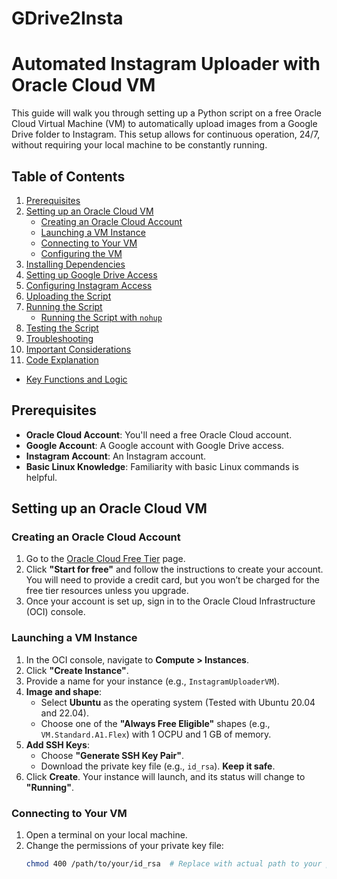# GDrive2Insta
# Automated Instagram Uploader with Oracle Cloud VM

This guide will walk you through setting up a Python script on a free Oracle Cloud Virtual Machine (VM) to automatically upload images from a Google Drive folder to Instagram. This setup allows for continuous operation, 24/7, without requiring your local machine to be constantly running.

## Table of Contents

1. [Prerequisites](#prerequisites)
2. [Setting up an Oracle Cloud VM](#setting-up-an-oracle-cloud-vm)
   - [Creating an Oracle Cloud Account](#creating-an-oracle-cloud-account)
   - [Launching a VM Instance](#launching-a-vm-instance)
   - [Connecting to Your VM](#connecting-to-your-vm)
   - [Configuring the VM](#configuring-the-vm)
3. [Installing Dependencies](#installing-dependencies)
4. [Setting up Google Drive Access](#setting-up-google-drive-access)
5. [Configuring Instagram Access](#configuring-instagram-access)
6. [Uploading the Script](#uploading-the-script)
7. [Running the Script](#running-the-script)
   - [Running the Script with `nohup`](#running-the-script-with-nohup)
8. [Testing the Script](#testing-the-script)
9. [Troubleshooting](#troubleshooting)
10. [Important Considerations](#important-considerations)
11. [Code Explanation](#code-explanation)
   - [Key Functions and Logic](#key-functions-and-logic)

## Prerequisites

- **Oracle Cloud Account**: You'll need a free Oracle Cloud account.
- **Google Account**: A Google account with Google Drive access.
- **Instagram Account**: An Instagram account.
- **Basic Linux Knowledge**: Familiarity with basic Linux commands is helpful.

## Setting up an Oracle Cloud VM

### Creating an Oracle Cloud Account

1. Go to the [Oracle Cloud Free Tier](https://www.oracle.com/cloud/free/) page.
2. Click **"Start for free"** and follow the instructions to create your account. You will need to provide a credit card, but you won’t be charged for the free tier resources unless you upgrade.
3. Once your account is set up, sign in to the Oracle Cloud Infrastructure (OCI) console.

### Launching a VM Instance

1. In the OCI console, navigate to **Compute > Instances**.
2. Click **"Create Instance"**.
3. Provide a name for your instance (e.g., `InstagramUploaderVM`).
4. **Image and shape**:
   - Select **Ubuntu** as the operating system (Tested with Ubuntu 20.04 and 22.04).
   - Choose one of the **"Always Free Eligible"** shapes (e.g., `VM.Standard.A1.Flex`) with 1 OCPU and 1 GB of memory.
5. **Add SSH Keys**:
   - Choose **"Generate SSH Key Pair"**.
   - Download the private key file (e.g., `id_rsa`). **Keep it safe**.
6. Click **Create**. Your instance will launch, and its status will change to **"Running"**.

### Connecting to Your VM

1. Open a terminal on your local machine.
2. Change the permissions of your private key file:
   ```bash
   chmod 400 /path/to/your/id_rsa  # Replace with actual path to your private key

